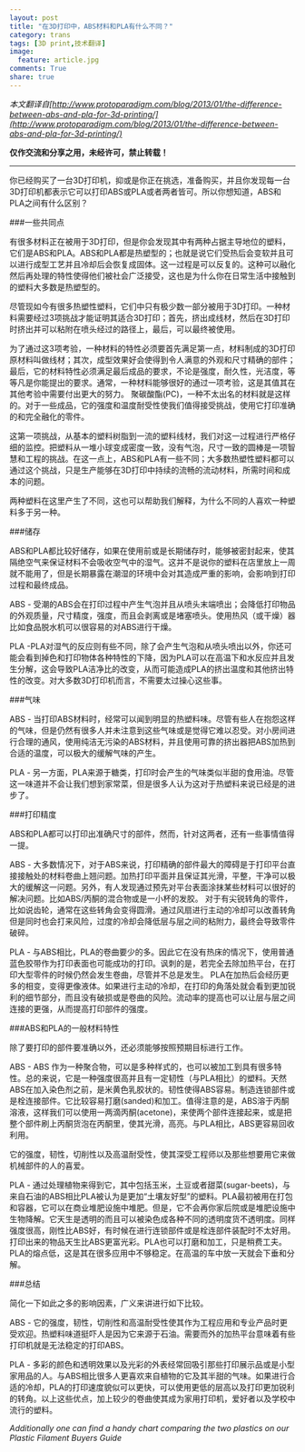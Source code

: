 ```yaml
---
layout: post
title: "在3D打印中，ABS材料和PLA有什么不同？"
category: trans
tags: [3D print,技术翻译]
image:
  feature: article.jpg
comments: True
share: true
---
```


*本文翻译自[http://www.protoparadigm.com/blog/2013/01/the-difference-between-abs-and-pla-for-3d-printing/](http://www.protoparadigm.com/blog/2013/01/the-difference-between-abs-and-pla-for-3d-printing/)*


**仅作交流和分享之用，未经许可，禁止转载！**

---------------------------------

你已经购买了一台3D打印机，抑或是你正在挑选，准备购买，并且你发现每一台3D打印机都表示它可以打印ABS或PLA或者两者皆可。所以你想知道，ABS和PLA之间有什么区别？

###一些共同点
  
有很多材料正在被用于3D打印，但是你会发现其中有两种占据主导地位的塑料，它们是ABS和PLA。ABS和PLA都是热塑型的；也就是说它们受热后会变软并且可以进行成型工艺并且冷却后会恢复成固体。这一过程是可以反复的。这种可以融化然后再处理的特性使得他们被社会广泛接受，这也是为什么你在日常生活中接触到的塑料大多数是热塑型的。

尽管现如今有很多热塑性塑料，它们中只有极少数一部分被用于3D打印。一种材料需要经过3项挑战才能证明其适合3D打印；首先，挤出成线材，然后在3D打印时挤出并可以粘附在喷头经过的路径上，最后，可以最终被使用。

为了通过这3项考验，一种材料的特性必须要首先满足第一点，材料制成的3D打印原材料叫做线材；其次，成型效果好会使得到令人满意的外观和尺寸精确的部件；最后，它的材料特性必须满足最后成品的要求，不论是强度，耐久性，光洁度，等等凡是你能提出的要求。通常，一种材料能够很好的通过一项考验，这是其值其在其他考验中需要付出更大的努力。 聚碳酸酯(PC)，一种不太出名的材料就是这样的。对于一些成品，它的强度和温度耐受性使我们值得接受挑战，使用它打印准确的和完全融化的零件。

这第一项挑战，从基本的塑料树脂到一流的塑料线材，我们对这一过程进行严格仔细的监控。把塑料从一堆小球变成密度一致，没有气泡，尺寸一致的圆棒是一项智慧和工程的挑战。在这一点上，ABS和PLA有一些不同；大多数热塑性塑料都可以通过这个挑战，只是生产能够在3D打印中持续的流畅的流动材料，所需时间和成本的问题。

两种塑料在这里产生了不同，这也可以帮助我们解释，为什么不同的人喜欢一种塑料多于另一种。


###储存

ABS和PLA都比较好储存，如果在使用前或是长期储存时，能够被密封起来，使其隔绝空气来保证材料不会吸收空气中的湿气。这并不是说你的塑料在店里放上一周就不能用了，但是长期暴露在潮湿的环境中会对其造成严重的影响，会影响到打印过程和最终成品。

ABS - 受潮的ABS会在打印过程中产生气泡并且从喷头末端喷出；会降低打印物品的外观质量，尺寸精度，强度，而且会剥离或是堵塞喷头。使用热风（或干燥）器比如食品脱水机可以很容易的对ABS进行干燥。

PLA -PLA对湿气的反应则有些不同，除了会产生气泡和从喷头喷出以外，你还可能会看到掉色和打印物体各种特性的下降，因为PLA可以在高温下和水反应并且发生分解，这会导致PLA洁净比的改变，从而可能造成PLA的挤出温度和其他挤出特性的改变。对大多数3D打印机而言，不需要太过操心这些事。

###气味

ABS - 当打印ABS材料时，经常可以闻到明显的热塑料味。尽管有些人在抱怨这样的气味，但是仍然有很多人并未注意到这些气味或是觉得它难以忍受。对小房间进行合理的通风，使用纯洁无污染的ABS材料，并且使用可靠的挤出器把ABS加热到合适的温度，可以极大的缓解气味的产生。

PLA - 另一方面，PLA来源于糖类，打印时会产生的气味类似半甜的食用油。尽管这一味道并不会让我们想到家常菜，但是很多人认为这对于热塑料来说已经是的进步了。


###打印精度

ABS和PLA都可以打印出准确尺寸的部件，然而，针对这两者，还有一些事情值得一提。

ABS - 大多数情况下，对于ABS来说，打印精确的部件最大的障碍是于打印平台直接接触处的材料卷曲上翘问题。加热打印平面并且保证其光滑，平整，干净可以极大的缓解这一问题。另外，有人发现通过预先对平台表面涂抹某些材料可以很好的解决问题。比如ABS/丙酮的混合物或是一小杯的发胶。
对于有尖锐转角的零件，比如说齿轮，通常在这些转角会变得圆滑。通过风扇进行主动的冷却可以改善转角但是同时也会打来风险，过度的冷却会降低层与层之间的粘附力，最终会导致零件破碎。


PLA - 与ABS相比，PLA的卷曲要少的多。因此它在没有热床的情况下，使用普通蓝色胶带作为打印表面也可能成功的打印。讽刺的是，若完全去除加热平台，在打印大型零件的时候仍然会发生卷曲，尽管并不总是发生。
PLA在加热后会经历更多的相变，变得更像液体。如果进行主动的冷却，在打印的角落处就会看到更加锐利的细节部分，而且没有破损或是卷曲的风险。流动率的提高也可以让层与层之间连接的更强，从而提高打印部件的强度。


###ABS和PLA的一般材料特性

除了要打印的部件要准确以外，还必须能够按照预期目标进行工作。

ABS - ABS 作为一种聚合物，可以是多种样式的，也可以被加工到具有很多特性。总的来说，它是一种强度很高并且有一定韧性（与PLA相比）的塑料。天然ABS在加入染色剂之前，是米黄色乳胶状的。韧性使得ABS容易。制造连锁部件或是栓连接部件。它比较容易打磨(sanded)和加工。值得注意的是，ABS溶于丙酮溶液，这样我们可以使用一两滴丙酮(acetone)，来使两个部件连接起来，或是把整个部件刷上丙酮货泡在丙酮里，使其光滑，高亮。与PLA相比，ABS更容易回收利用。

它的强度，韧性，切削性以及高温耐受性，使其深受工程师以及那些想要用它来做机械部件的人的喜爱。

PLA - 通过处理植物来得到它，其中包括玉米，土豆或者甜菜(sugar-beets)，与来自石油的ABS相比PLA被认为是更加“土壤友好型”的塑料。PLA最初被用在打包和容器，它可以在商业堆肥设施中堆肥。但是，它不会再你家后院或是堆肥设施中生物降解。它天生是透明的而且可以被染色成各种不同的透明度货不透明度。同样强度很高，刚性比ABS好，有时候在进行连锁部件或是栓连部件装配时不太好用。打印出来的物品天生比ABS更富光彩。PLA也可以打磨和加工，只是稍费工夫。PLA的熔点低，这是其在很多应用中不够稳定。在高温的车中放一天就会下垂和分解。 


###总结

简化一下如此之多的影响因素，广义来讲进行如下比较。

ABS - 它的强度，韧性，切削性和高温耐受性使其作为工程应用和专业产品时更受欢迎。热塑料味道挺吓人是因为它来源于石油。需要而外的加热平台意味着有些打印机就是无法稳定的打印ABS。

PLA - 多彩的颜色和透明效果以及光彩的外表经常回吸引那些打印展示品或是小型家用品的人。与ABS相比很多人更喜欢来自植物的它及其半甜的气味。如果进行合适的冷却，PLA的打印速度貌似可以更快，可以使用更低的层高以及打印更加锐利的转角。以上这些优点，加上较少的卷曲使其成为家用打印机，爱好者以及学校中流行的塑料。


*Additionally one can find a handy chart comparing the two plastics on our Plastic Filament Buyers Guide*
